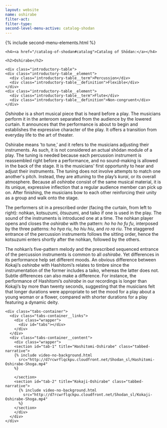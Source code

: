 ```yaml
---
layout: website
name: oshirabe
filter-act:
filter-type:
second-level-menu-active: catalog-shodan
---
```


{% include second-menu-elements.html %}

<main class="page-content">
  <div class="text-container">

    <h4><a href="/catalog-of-shodan#catalog">Catalog of Shōdan:</a></h4>

    <h2>Oshirabe</h2>

    <div class="introductory-table">
    <div class="introductory-table__element">
      <div class="introductory-table__term">Percussion</div>
      <div class="introductory-table__definition">Flexible</div>
    </div>
    <div class="introductory-table__element">
      <div class="introductory-table__term">Flute</div>
      <div class="introductory-table__definition">Non-congruent</div>
    </div>
  </div>

  <p><em>Oshirabe</em> is a short musical piece that is heard before a play. The musicians perform it in the anteroom separated from the audience by the lowered curtain. It announces that the performance is about to begin and establishes the expressive character of the play. It offers a transition from everyday life to the art of theater. </p>
  <p>Oshirabe means ‘to tune,’ and it refers to the musicians adjusting their instruments. As such, it is not considered an actual shōdan module of a play.
  The tuning is needed because each percussion instrument is reassembled right before a performance, and no sound-making is allowed in the back of the stage. It is the musicians' first opportunity to hear and adjust their instruments. The tuning does not involve attempts to match one another's pitch. Instead, they are attuning to the play’s <em>kurai</em>, or its overall atmosphere. Because all <em>oshirabe</em> consist of the same musical material, it is its unique, expressive inflection that a regular audience member can pick up on. After finishing, the musicians bow to each other reinforcing their unity as a group and walk onto the stage.</p>


  <p>The performers sit in a prescribed order (facing the curtain, from left to right): nohkan, kotsuzumi, ōtsuzumi, and taiko if one is used in the play. The sound of the instruments is introduced one at a time. The nohkan player opens and closes the <em>oshirabe</em> with the pattern: <em>ho ho ho fu fu</em>, interposed by the three patterns: <em>ho hya riu</em>, <em>ho hiu hiu</em>, and <em>ro ra riu</em>. The staggered entrance of the percussion instruments follows the sitting order, hence the kotsuzumi enters shortly after the nohkan, followed by the others. </p>

  <p>The nohkan’s five-pattern melody and the prescribed sequenced entrance of the percussion instruments is common to all <em>oshirabe</em>.
  Yet differences in its performance help set different moods.
  An obvious difference between Kokaji’s <em>oshirabe</em> with Hashitomi’s relates to timbre since the instrumentation of the former includes a taiko, whereas the latter does not. Subtle differences can also make a difference. For instance, the performance of Hashitomi’s <em>oshirabe</em> in our recordings is longer than Kokaji’s by more than twenty seconds, suggesting that the musicians felt that longer durations were appropriate to set the mood for a play about a young woman or a flower, compared with shorter durations for a play featuring a dynamic deity. </p>


    <div class="tabs-container">
      <div class="tabs-container__links">
        <div class="wrapper">
          <div id="tabs"></div>
        </div>
      </div>
      <div class="tabs-container__content">
        <div class="wrapper">
        <section id="tab-1" title="Hashitomi-Oshirabe" class="tabbed-narrative">
        {% include video-no-background.html
          src="http://d7rcwrflqckpu.cloudfront.net/Shodan_sl/Hashitomi-Oshirabe-Shoga.mp4"
        %}

        </section>
        <section id="tab-2" title="Kokaji-Oshirabe" class="tabbed-narrative">
          {% include video-no-background.html
            src="http://d7rcwrflqckpu.cloudfront.net/Shodan_sl/Kokaji-Oshirabe-Shoga.mp4"
          %}
        </section>
        </div>
      </div>
    </div>

</div>
</main>
